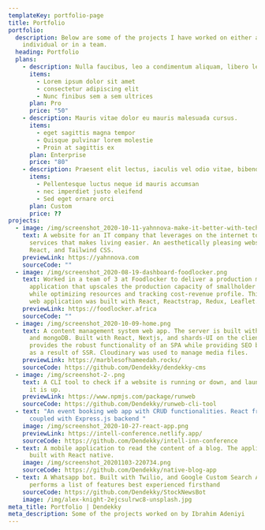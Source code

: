 ```yaml
---
templateKey: portfolio-page
title: Portfolio
portfolio:
  description: Below are some of the projects I have worked on either as an
    individual or in a team.
  heading: Portfolio
  plans:
    - description: Nulla faucibus, leo a condimentum aliquam, libero leo vehicula arcu
      items:
        - Lorem ipsum dolor sit amet
        - consectetur adipiscing elit
        - Nunc finibus sem a sem ultrices
      plan: Pro
      price: "50"
    - description: Mauris vitae dolor eu mauris malesuada cursus.
      items:
        - eget sagittis magna tempor
        - Quisque pulvinar lorem molestie
        - Proin at sagittis ex
      plan: Enterprise
      price: "80"
    - description: Praesent elit lectus, iaculis vel odio vitae, bibendum auctor lacus.
      items:
        - Pellentesque luctus neque id mauris accumsan
        - nec imperdiet justo eleifend
        - Sed eget ornare orci
      plan: Custom
      price: ??
projects:
  - image: /img/screenshot_2020-10-11-yahnnova-make-it-better-with-technology.png
    text: A website for an IT company that leverages on the internet to provide
      services that makes living easier. An aesthetically pleasing website with
      React, and Tailwind CSS.
    previewLink: https://yahnnova.com
    sourceCode: ""
  - image: /img/screenshot_2020-08-19-dashboard-foodlocker.png
    text: Worked in a team of 3 at Foodlocker to deliver a production management
      application that upscales the production capacity of smallholder farmers
      while optimizing resources and tracking cost-revenue profile. This robust
      web application was built with React, Reactstrap, Redux, Leaflet...
    previewLink: https://foodlocker.africa
    sourceCode: ""
  - image: /img/screenshot_2020-10-09-home.png
    text: A content management system web app. The server is built with Express.js,
      and mongoDB. Built with React, Nextjs, and shards-UI on the client, it
      provides the robust functionality of an SPA while providing SEO benefits
      as a result of SSR. Cloudinary was used to manage media files.
    previewLink: https://marblesofhameedah.rocks/
    sourceCode: https://github.com/Dendekky/dendekky-cms
  - image: /img/screenshot-2-.png
    text: A CLI tool to check if a website is running or down, and launch website if
      it is up.
    previewLink: https://www.npmjs.com/package/runweb
    sourceCode: https://github.com/Dendekky/runweb-cli-tool
  - text: "An event booking web app with CRUD functionalities. React frontend
      coupled with Express.js backend "
    image: /img/screenshot_2020-10-27-react-app.png
    previewLink: https://intell-conference.netlify.app/
    sourceCode: https://github.com/Dendekky/intell-inn-conference
  - text: A mobile application to read the content of a blog. The application is
      built with React native.
    image: /img/screenshot_20201103-220734.png
    sourceCode: https://github.com/Dendekky/native-blog-app
  - text: A Whatsapp bot. Built with Twilio, and Google Custom Search API, it
      performs a list of features best experienced firsthand
    sourceCode: https://github.com/Dendekky/StockNewsBot
    image: /img/alex-knight-2ejcsulrwc8-unsplash.jpg
meta_title: Portfolio | Dendekky
meta_description: Some of the projects worked on by Ibrahim Adeniyi
---
```

